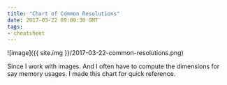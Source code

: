 ```yaml
---
title: "Chart of Common Resolutions"
date: 2017-03-22 09:00:30 GMT
tags:
- cheatsheet
---
```


![image]({{ site.img }}/2017-03-22-common-resolutions.png)

Since I work with images. And I often have to compute the dimensions for say memory usages. I made this chart for quick reference.

